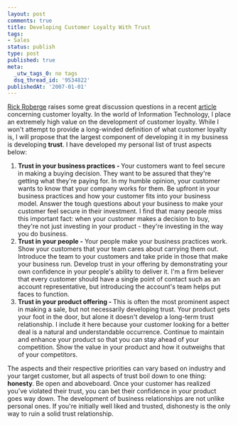 ```yaml
---
layout: post
comments: true
title: Developing Customer Loyalty With Trust
tags:
- Sales
status: publish
type: post
published: true
meta:
  _utw_tags_0: no tags
  dsq_thread_id: '9534822'
publishedAt: '2007-01-01'
---
```


<a title="Rick Roberge" href="http://therainmakermaker.com/">Rick Roberge</a> raises some great discussion questions in a recent <a title="Customer Loyalty" href="http://therainmakermaker.com/2006/12/29/customer-loyalty.aspx">article</a> concerning customer loyalty. In the world of Information Technology, I place an extremely high value on the development of customer loyalty. While I won't attempt to provide a long-winded definition of what customer loyalty is, I will propose that the largest component of developing it in my business is developing <strong>trust</strong>. I have developed my personal list of trust aspects below:
<ol>
	<li><strong>Trust in your business practices - </strong>Your customers want to feel secure in making a buying decision. They want to be assured that they're getting what they're paying for. In my humble opinion, your customer wants to know that your company works for them. Be upfront in your business practices and how your customer fits into your business model. Answer the tough questions about your business to make your customer feel secure in their investment. I find that many people miss this important fact: when your customer makes a decision to buy, they're not just investing in your product - they're investing in the way you do business.</li>
	<li><strong>Trust in your people -</strong> Your people make your business practices work. Show your customers that your team cares about carrying them out. Introduce the team to your customers and take pride in those that make your business run. Develop trust in your offering by demonstrating your own confidence in your people's ability to deliver it. I'm a firm believer that every customer should have a single point of contact such as an account representative, but introducing the account's team helps put faces to function.</li>
	<li><strong>Trust in your product offering - </strong>This is often the most prominent aspect in making a sale, but not necessarily developing trust. Your product gets your foot in the door, but alone it doesn't develop a long-term trust relationship. I include it here because your customer looking for a better deal is a natural and understandable occurrence. Continue to maintain and enhance your product so that you can stay ahead of your competition. Show the value in your product and how it outweighs that of your competitors.</li>
</ol>
The aspects and their respective priorities can vary based on industry and your target customer, but all aspects of trust boil down to one thing: <strong>honesty</strong>. Be open and aboveboard. Once your customer has realized you've violated their trust, you can bet their confidence in your product goes way down. The development of business relationships are not unlike personal ones. If you're initially well liked and trusted, dishonesty is the only way to ruin a solid trust relationship.
